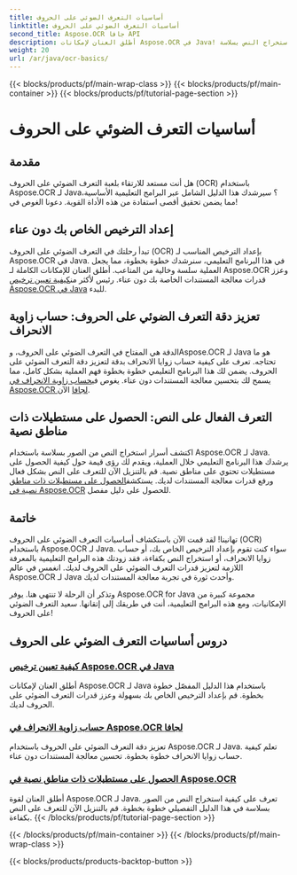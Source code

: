 ```yaml
---
title: أساسيات التعرف الضوئي على الحروف
linktitle: أساسيات التعرف الضوئي على الحروف
second_title: Aspose.OCR جافا API
description: أطلق العنان لإمكانات Aspose.OCR في Java! دليل خطوة بخطوة لإعداد الترخيص الخاص بك وتعزيز قدرات التعرف الضوئي على الحروف. حساب زوايا الانحراف واستخراج النص بسلاسة.
weight: 20
url: /ar/java/ocr-basics/
---
```


{{< blocks/products/pf/main-wrap-class >}}
{{< blocks/products/pf/main-container >}}
{{< blocks/products/pf/tutorial-page-section >}}

# أساسيات التعرف الضوئي على الحروف

## مقدمة

هل أنت مستعد للارتقاء بلعبة التعرف الضوئي على الحروف (OCR) باستخدام Aspose.OCR لـ Java؟ سيرشدك هذا الدليل الشامل عبر البرامج التعليمية الأساسية، مما يضمن تحقيق أقصى استفادة من هذه الأداة القوية. دعونا الغوص في!

## إعداد الترخيص الخاص بك دون عناء

تبدأ رحلتك في التعرف الضوئي على الحروف (OCR) بإعداد الترخيص المناسب لـ Aspose.OCR في Java. في هذا البرنامج التعليمي، سنرشدك خطوة بخطوة، مما يجعل العملية سلسة وخالية من المتاعب. أطلق العنان للإمكانات الكاملة لـ Aspose.OCR وعزز قدرات معالجة المستندات الخاصة بك دون عناء. رئيس لأكثر من[كيفية تعيين ترخيص Aspose.OCR في Java](./set-license/) للبدء.

## تعزيز دقة التعرف الضوئي على الحروف: حساب زاوية الانحراف

 الدقة هي المفتاح في التعرف الضوئي على الحروف، وAspose.OCR لـ Java هو ما تحتاجه. تعرف على كيفية حساب زوايا الانحراف بدقة لتعزيز دقة التعرف الضوئي على الحروف. يضمن لك هذا البرنامج التعليمي خطوة بخطوة فهم العملية بشكل كامل، مما يسمح لك بتحسين معالجة المستندات دون عناء. يغوص في[حساب زاوية الانحراف في Aspose.OCR لجافا](./calculate-skew-angle/) الآن.

## التعرف الفعال على النص: الحصول على مستطيلات ذات مناطق نصية

اكتشف أسرار استخراج النص من الصور بسلاسة باستخدام Aspose.OCR لـ Java. يرشدك هذا البرنامج التعليمي خلال العملية، ويقدم لك رؤى قيمة حول كيفية الحصول على مستطيلات تحتوي على مناطق نصية. قم بالتنزيل الآن للتعرف على النص بشكل فعال ورفع قدرات معالجة المستندات لديك. يستكشف[الحصول على مستطيلات ذات مناطق نصية في Aspose.OCR](./get-rectangles-with-text-areas/) للحصول على دليل مفصل.

## خاتمة

تهانينا! لقد قمت الآن باستكشاف أساسيات التعرف الضوئي على الحروف (OCR) باستخدام Aspose.OCR لـ Java. سواء كنت تقوم بإعداد الترخيص الخاص بك، أو حساب زوايا الانحراف، أو استخراج النص بكفاءة، فقد زودتك هذه البرامج التعليمية بالمعرفة اللازمة لتعزيز قدرات التعرف الضوئي على الحروف لديك. انغمس في عالم Aspose.OCR لـ Java وأحدث ثورة في تجربة معالجة المستندات لديك.

وتذكر أن الرحلة لا تنتهي هنا. يوفر Aspose.OCR for Java مجموعة كبيرة من الإمكانيات، ومع هذه البرامج التعليمية، أنت في طريقك إلى إتقانها. سعيد التعرف الضوئي على الحروف!
## دروس أساسيات التعرف الضوئي على الحروف
### [كيفية تعيين ترخيص Aspose.OCR في Java](./set-license/)
أطلق العنان لإمكانات Aspose.OCR لـ Java باستخدام هذا الدليل المفصّل خطوة بخطوة. قم بإعداد الترخيص الخاص بك بسهولة وعزز قدرات التعرف الضوئي على الحروف لديك.
### [حساب زاوية الانحراف في Aspose.OCR لجافا](./calculate-skew-angle/)
تعزيز دقة التعرف الضوئي على الحروف باستخدام Aspose.OCR لـ Java. تعلم كيفية حساب زوايا الانحراف خطوة بخطوة. تحسين معالجة المستندات دون عناء.
### [الحصول على مستطيلات ذات مناطق نصية في Aspose.OCR](./get-rectangles-with-text-areas/)
أطلق العنان لقوة Aspose.OCR لـ Java. تعرف على كيفية استخراج النص من الصور بسلاسة في هذا الدليل التفصيلي خطوة بخطوة. قم بالتنزيل الآن للتعرف على النص بكفاءة.
{{< /blocks/products/pf/tutorial-page-section >}}

{{< /blocks/products/pf/main-container >}}
{{< /blocks/products/pf/main-wrap-class >}}

{{< blocks/products/products-backtop-button >}}
